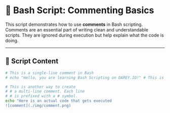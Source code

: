 

# 📝 Bash Script: Commenting Basics

This script demonstrates how to use **comments** in Bash scripting. Comments are an essential part of writing clean and understandable scripts. They are ignored during execution but help explain what the code is doing.

---

## 📄 Script Content

```bash
# This is a single-line comment in Bash
# echo "Hello, you are learning Bash Scripting on DAREY.IO!" # This is also a comment, following a command

# This is another way to create
# # a multi-line comment. Each line
# # is prefixed with a # symbol.
echo "Here is an actual code that gets executed
![comment](./img/comment.png)